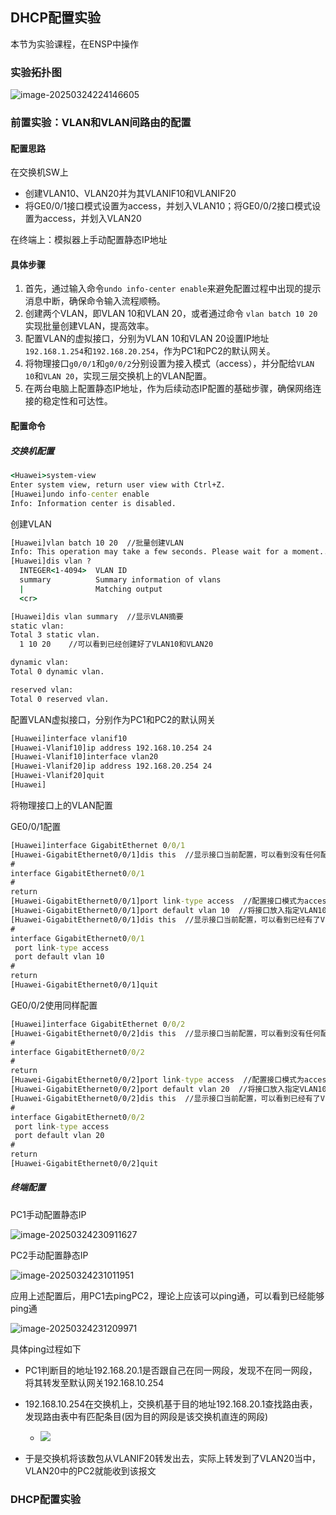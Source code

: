 ## DHCP配置实验

本节为实验课程，在ENSP中操作

### 实验拓扑图

![image-20250324224146605](https://img.yatjay.top/md/20250324224146655.png)

### 前置实验：VLAN和VLAN间路由的配置

#### 配置思路

在交换机SW上

- 创建VLAN10、VLAN20并为其VLANIF10和VLANIF20
- 将GE0/0/1接口模式设置为access，并划入VLAN10；将GE0/0/2接口模式设置为access，并划入VLAN20

在终端上：模拟器上手动配置静态IP地址

#### 具体步骤

1. 首先，通过输入命令`undo info-center enable`来避免配置过程中出现的提示消息中断，确保命令输入流程顺畅。
2. 创建两个VLAN，即VLAN 10和VLAN 20，或者通过命令 `vlan batch 10 20` 实现批量创建VLAN，提高效率。
3. 配置VLAN的虚拟接口，分别为VLAN 10和VLAN 20设置IP地址`192.168.1.254`和`192.168.20.254`，作为PC1和PC2的默认网关。
4. 将物理接口`g0/0/1`和`g0/0/2`分别设置为接入模式（access），并分配给`VLAN 10`和`VLAN 20`，实现三层交换机上的VLAN配置。
5. 在两台电脑上配置静态IP地址，作为后续动态IP配置的基础步骤，确保网络连接的稳定性和可达性。

#### 配置命令

##### 交换机配置

```cmd
<Huawei>system-view
Enter system view, return user view with Ctrl+Z.
[Huawei]undo info-center enable
Info: Information center is disabled.
```

创建VLAN

```cmd
[Huawei]vlan batch 10 20  //批量创建VLAN
Info: This operation may take a few seconds. Please wait for a moment...done.
[Huawei]dis vlan ?
  INTEGER<1-4094>  VLAN ID
  summary          Summary information of vlans
  |                Matching output
  <cr>             

[Huawei]dis vlan summary  //显示VLAN摘要
static vlan:
Total 3 static vlan.
  1 10 20    //可以看到已经创建好了VLAN10和VLAN20

dynamic vlan:
Total 0 dynamic vlan.

reserved vlan:
Total 0 reserved vlan.

```

配置VLAN虚拟接口，分别作为PC1和PC2的默认网关

```cmd
[Huawei]interface vlanif10
[Huawei-Vlanif10]ip address 192.168.10.254 24
[Huawei-Vlanif10]interface vlan20
[Huawei-Vlanif20]ip address 192.168.20.254 24
[Huawei-Vlanif20]quit
[Huawei]
```

将物理接口上的VLAN配置

GE0/0/1配置

```cmd
[Huawei]interface GigabitEthernet 0/0/1
[Huawei-GigabitEthernet0/0/1]dis this  //显示接口当前配置，可以看到没有任何配置
#
interface GigabitEthernet0/0/1
#
return
[Huawei-GigabitEthernet0/0/1]port link-type access  //配置接口模式为access
[Huawei-GigabitEthernet0/0/1]port default vlan 10  //将接口放入指定VLAN10
[Huawei-GigabitEthernet0/0/1]dis this  //显示接口当前配置，可以看到已经有了VLAN配置
#
interface GigabitEthernet0/0/1
 port link-type access
 port default vlan 10
#
return
[Huawei-GigabitEthernet0/0/1]quit
```
GE0/0/2使用同样配置

```cmd
[Huawei]interface GigabitEthernet 0/0/2
[Huawei-GigabitEthernet0/0/2]dis this  //显示接口当前配置，可以看到没有任何配置
#
interface GigabitEthernet0/0/2
#
return
[Huawei-GigabitEthernet0/0/2]port link-type access  //配置接口模式为access
[Huawei-GigabitEthernet0/0/2]port default vlan 20  //将接口放入指定VLAN10
[Huawei-GigabitEthernet0/0/2]dis this  //显示接口当前配置，可以看到已经有了VLAN配置
#
interface GigabitEthernet0/0/2
 port link-type access
 port default vlan 20
#
return
[Huawei-GigabitEthernet0/0/2]quit
```

##### 终端配置

PC1手动配置静态IP

![image-20250324230911627](https://img.yatjay.top/md/20250324230911679.png)

PC2手动配置静态IP

![image-20250324231011951](https://img.yatjay.top/md/20250324231012003.png)

应用上述配置后，用PC1去pingPC2，理论上应该可以ping通，可以看到已经能够ping通

![image-20250324231209971](https://img.yatjay.top/md/20250324231210026.png)

具体ping过程如下

- PC1判断目的地址192.168.20.1是否跟自己在同一网段，发现不在同一网段，将其转发至默认网关192.168.10.254
- 192.168.10.254在交换机上，交换机基于目的地址192.168.20.1查找路由表，发现路由表中有匹配条目(因为目的网段是该交换机直连的网段)
  - ![](https://img.yatjay.top/md/20250324231826345.png)


- 于是交换机将该数包从VLANIF20转发出去，实际上转发到了VLAN20当中，VLAN20中的PC2就能收到该报文

### DHCP配置实验




